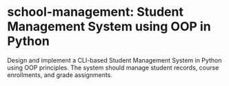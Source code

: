 # school-management: Student Management System using OOP in Python
Design and implement a CLI-based Student Management System in Python using OOP principles. The system should manage student records, course enrollments, and grade assignments.
